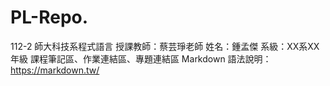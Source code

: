 # PL-Repo.

112-2 師大科技系程式語言
授課教師：蔡芸琤老師
姓名：鍾孟傑
系級：XX系XX年級
課程筆記區、作業連結區、專題連結區
Markdown 語法說明：https://markdown.tw/
